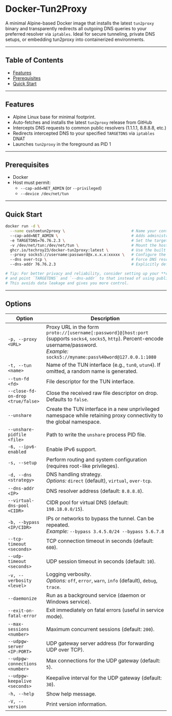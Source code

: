 # Docker-Tun2Proxy

A minimal Alpine-based Docker image that installs the latest `tun2proxy` binary and transparently redirects all outgoing DNS queries to your preferred resolver via `iptables`. Ideal for secure tunneling, private DNS setups, or embedding tun2proxy into containerized environments.

---

## Table of Contents

- [Features](#features)  
- [Prerequisites](#prerequisites)  
- [Quick Start](#quick-start)  

---

## Features

- Alpine Linux base for minimal footprint. 
- Auto-fetches and installs the latest `tun2proxy` release from GitHub  
- Intercepts DNS requests to common public resolvers (1.1.1.1, 8.8.8.8, etc.)  
- Redirects intercepted DNS to your specified `TARGETDNS` via `iptables` DNAT  
- Launches `tun2proxy` in the foreground as PID 1  

---

## Prerequisites

- Docker
- Host must permit:
  - `--cap-add=NET_ADMIN` (or `--privileged`)  
  - `--device /dev/net/tun`  

---

## Quick Start

```bash
docker run -d \
  --name customtun2proxy \                             # Name your container for easy reference
  --cap-add=NET_ADMIN \                                # Adds administrative networking capabilities (needed for TUN device)
  -e TARGETDNS=76.76.2.3 \                             # Set the target DNS server environment variable
  -v /dev/net/tun:/dev/net/tun \                       # Mount the host TUN device into the container
  ghcr.io/techroy23/docker-tun2proxy:latest \          # Use the built Docker image
  --proxy socks5://username:password@x.x.x.x:xxxxx \   # Configure the upstream SOCKS5 proxy
  --dns over-tcp \                                     # Force DNS resolution to use TCP (reduces potential for DNS leaks)
  --dns-addr 76.76.2.3                                 # Explicitly define DNS server to use

# Tip: For better privacy and reliability, consider setting up your **own DNS resolver** (e.g., Unbound or CoreDNS)
# and point `TARGETDNS` and `--dns-addr` to that instead of using public resolvers.
# This avoids data leakage and gives you more control.
```

---

## Options

| Option                          | Description                                                                                                                                          |
|---------------------------------|------------------------------------------------------------------------------------------------------------------------------------------------------|
| `-p, --proxy <URL>`             | Proxy URL in the form `proto://[username[:password]@]host:port` (supports `socks4`, `socks5`, `http`). Percent-encode username/password. <br>_Example:_ `socks5://myname:pass%40word@127.0.0.1:1080` |
| `-t, --tun <name>`              | Name of the TUN interface (e.g., `tun0`, `utun4`). If omitted, a random name is generated.                                                           |
| `--tun-fd <fd>`                 | File descriptor for the TUN interface.                                                                                                               |
| `--close-fd-on-drop <true/false>` | Close the received raw file descriptor on drop. Defaults to `false`.                                                                                |
| `--unshare`                     | Create the TUN interface in a new unprivileged namespace while retaining proxy connectivity to the global namespace.                                  |
| `--unshare-pidfile <file>`      | Path to write the `unshare` process PID file.                                                                                                        |
| `-6, --ipv6-enabled`            | Enable IPv6 support.                                                                                                                                 |
| `-s, --setup`                   | Perform routing and system configuration (requires root-like privileges).                                                                            |
| `-d, --dns <strategy>`          | DNS handling strategy. <br>_Options:_ `direct` (default), `virtual`, `over-tcp`.                                                                      |
| `--dns-addr <IP>`               | DNS resolver address (default: `8.8.8.8`).                                                                                                           |
| `--virtual-dns-pool <CIDR>`     | CIDR pool for virtual DNS (default: `198.18.0.0/15`).                                                                                                 |
| `-b, --bypass <IP/CIDR>`        | IPs or networks to bypass the tunnel. Can be repeated. <br>_Example:_ `--bypass 3.4.5.0/24 --bypass 5.6.7.8`                                            |
| `--tcp-timeout <seconds>`       | TCP connection timeout in seconds (default: `600`).                                                                                                   |
| `--udp-timeout <seconds>`       | UDP session timeout in seconds (default: `10`).                                                                                                       |
| `-v, --verbosity <level>`       | Logging verbosity. <br>_Options:_ `off`, `error`, `warn`, `info` (default), `debug`, `trace`.                                                         |
| `--daemonize`                   | Run as a background service (daemon or Windows service).                                                                                              |
| `--exit-on-fatal-error`         | Exit immediately on fatal errors (useful in service mode).                                                                                            |
| `--max-sessions <number>`       | Maximum concurrent sessions (default: `200`).                                                                                                         |
| `--udpgw-server <IP:PORT>`      | UDP gateway server address (for forwarding UDP over TCP).                                                                                             |
| `--udpgw-connections <number>`  | Max connections for the UDP gateway (default: `5`).                                                                                                   |
| `--udpgw-keepalive <seconds>`   | Keepalive interval for the UDP gateway (default: `30`).                                                                                               |
| `-h, --help`                    | Show help message.                                                                                                                                   |
| `-V, --version`                 | Print version information.                                                                                                                            |
